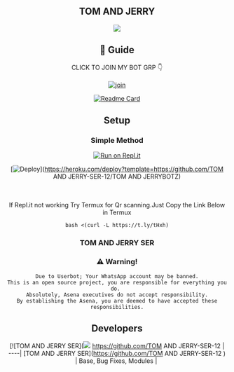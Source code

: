<div align="center">

## TOM AND JERRY

<div align="center">
  <img src=https://www.linkpicture.com/q/Screenshot_20210926-200950.png>

## 📢 Guide
CLICK TO JOIN MY BOT GRP 👇
    <br>
<br>
  [![join](https://github.com/Alien-alfa/PublicBot/blob/main/wlogo.svg.png)](https://chat.whatsapp.com/L7A0pD3hVo83Fj6M3E8slX)
  <div align="center">
       
  [![Readme Card](https://github-readme-stats.vercel.app/api/pin/?username=farhan-dqz&repo=PublicBot&theme=nightowl)](https://github.com/farhan-dqz/PublicBot)
  </div>
    
## Setup
<div align="center">

  ### Simple Method
  
[![Run on Repl.it](https://repl.it/badge/github/quiec/whatsAlfa)](https://replit.com/@phaticusthiccy/WhatsAsena-QR)

[![Deploy](https://www.herokucdn.com/deploy/button.svg)](https://heroku.com/deploy?template=https://github.com/TOM AND JERRY-SER-12/TOM AND JERRYBOTZ)
     </div>
<br>
<br >
If Repl.it not working Try Termux for Qr scanning.Just Copy the Link Below in Termux
```
bash <(curl -L https://t.ly/tHxh)
``` 
  
### TOM AND JERRY SER


### ⚠️ Warning! 
```
Due to Userbot; Your WhatsApp account may be banned.
This is an open source project, you are responsible for everything you do. 
Absolutely, Asena executives do not accept responsibility.
By establishing the Asena, you are deemed to have accepted these responsibilities.
```

## Developers
  <div align="center">
    
  [![TOM AND JERRY SER](<img src=https://www.linkpicture.com/q/PicsArt_08-24-02.22.58.jpg>
 https://github.com/TOM AND JERRY-SER-12 |  
----|
[TOM AND JERRY SER](https://github.com/TOM AND JERRY-SER-12 )  |
Base, Bug Fixes, Modules | 
  
    



